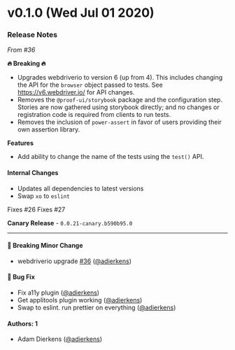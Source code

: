# v0.1.0 (Wed Jul 01 2020)

### Release Notes

_From #36_

**🔥 Breaking 🔥**
* Upgrades webdriverio to version 6 (up from 4). This includes changing the API for the `browser` object passed to tests. See https://v6.webdriver.io/ for API changes. 
* Removes the `@proof-ui/storybook` package and the configuration step. Stories are now gathered using storybook directly; and no changes or registration code is required from clients to run tests.
* Removes the inclusion of `power-assert` in favor of users providing their own assertion library. 

**Features**

* Add ability to change the name of the tests using the `test()` API. 


#### Internal Changes

- Updates all dependencies to latest versions
- Swap `xo` to `eslint`

Fixes #26 
Fixes #27

**Canary Release** - `0.0.21-canary.b590b95.0`

---

#### 🔨 Breaking Minor Change

- webdriverio upgrade [#36](https://github.com/intuit/proof/pull/36) ([@adierkens](https://github.com/adierkens))

#### 🐛 Bug Fix

- Fix a11y plugin ([@adierkens](https://github.com/adierkens))
- Get applitools plugin working ([@adierkens](https://github.com/adierkens))
- Swap to eslint. run prettier on everything ([@adierkens](https://github.com/adierkens))

#### Authors: 1

- Adam Dierkens ([@adierkens](https://github.com/adierkens))
